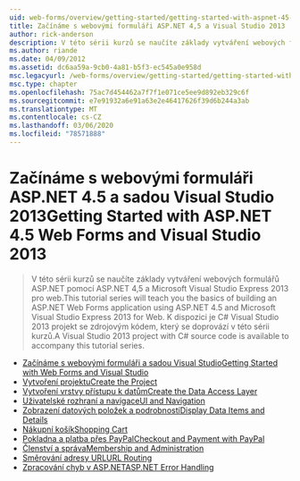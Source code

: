 ```yaml
---
uid: web-forms/overview/getting-started/getting-started-with-aspnet-45-web-forms/index
title: Začínáme s webovými formuláři ASP.NET 4,5 a Visual Studio 2013 | Microsoft Docs
author: rick-anderson
description: V této sérii kurzů se naučíte základy vytváření webových formulářů ASP.NET pomocí ASP.NET 4,5 a Visual Studio 2013 Express for Web. Visual...
ms.author: riande
ms.date: 04/09/2012
ms.assetid: dc6aa59a-9cb0-4a81-b5f3-ec545a0e958d
msc.legacyurl: /web-forms/overview/getting-started/getting-started-with-aspnet-45-web-forms
msc.type: chapter
ms.openlocfilehash: 75ac7d454462a7f7f1e071ce5ee9d892eb329c6f
ms.sourcegitcommit: e7e91932a6e91a63e2e46417626f39d6b244a3ab
ms.translationtype: MT
ms.contentlocale: cs-CZ
ms.lasthandoff: 03/06/2020
ms.locfileid: "78571888"
---
```

# <a name="getting-started-with-aspnet-45-web-forms-and-visual-studio-2013"></a><span data-ttu-id="a5694-104">Začínáme s webovými formuláři ASP.NET 4.5 a sadou Visual Studio 2013</span><span class="sxs-lookup"><span data-stu-id="a5694-104">Getting Started with ASP.NET 4.5 Web Forms and Visual Studio 2013</span></span>

> <span data-ttu-id="a5694-105">V této sérii kurzů se naučíte základy vytváření webových formulářů ASP.NET pomocí ASP.NET 4,5 a Microsoft Visual Studio Express 2013 pro web.</span><span class="sxs-lookup"><span data-stu-id="a5694-105">This tutorial series will teach you the basics of building an ASP.NET Web Forms application using ASP.NET 4.5 and Microsoft Visual Studio Express 2013 for Web.</span></span> <span data-ttu-id="a5694-106">K dispozici je C# Visual Studio 2013 projekt se zdrojovým kódem, který se doprovází v této sérii kurzů.</span><span class="sxs-lookup"><span data-stu-id="a5694-106">A Visual Studio 2013 project with C# source code is available to accompany this tutorial series.</span></span>

- [<span data-ttu-id="a5694-107">Začínáme s webovými formuláři a sadou Visual Studio</span><span class="sxs-lookup"><span data-stu-id="a5694-107">Getting Started with Web Forms and Visual Studio</span></span>](introduction-and-overview.md)
- [<span data-ttu-id="a5694-108">Vytvoření projektu</span><span class="sxs-lookup"><span data-stu-id="a5694-108">Create the Project</span></span>](create-the-project.md)
- [<span data-ttu-id="a5694-109">Vytvoření vrstvy přístupu k datům</span><span class="sxs-lookup"><span data-stu-id="a5694-109">Create the Data Access Layer</span></span>](create_the_data_access_layer.md)
- [<span data-ttu-id="a5694-110">Uživatelské rozhraní a navigace</span><span class="sxs-lookup"><span data-stu-id="a5694-110">UI and Navigation</span></span>](ui_and_navigation.md)
- [<span data-ttu-id="a5694-111">Zobrazení datových položek a podrobností</span><span class="sxs-lookup"><span data-stu-id="a5694-111">Display Data Items and Details</span></span>](display_data_items_and_details.md)
- [<span data-ttu-id="a5694-112">Nákupní košík</span><span class="sxs-lookup"><span data-stu-id="a5694-112">Shopping Cart</span></span>](shopping-cart.md)
- [<span data-ttu-id="a5694-113">Pokladna a platba přes PayPal</span><span class="sxs-lookup"><span data-stu-id="a5694-113">Checkout and Payment with PayPal</span></span>](checkout-and-payment-with-paypal.md)
- [<span data-ttu-id="a5694-114">Členství a správa</span><span class="sxs-lookup"><span data-stu-id="a5694-114">Membership and Administration</span></span>](membership-and-administration.md)
- [<span data-ttu-id="a5694-115">Směrování adresy URL</span><span class="sxs-lookup"><span data-stu-id="a5694-115">URL Routing</span></span>](url-routing.md)
- [<span data-ttu-id="a5694-116">Zpracování chyb v ASP.NET</span><span class="sxs-lookup"><span data-stu-id="a5694-116">ASP.NET Error Handling</span></span>](aspnet-error-handling.md)
